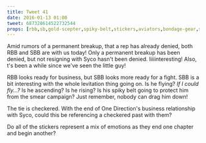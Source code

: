 ```yaml
---
title: Tweet 41
date: 2016-01-13 01:00
tweet: 687328614522732544
props: [rbb,sb,gold-scepter,spiky-belt,stickers,aviators,bondage-gear,studded-black-choker,checkered-tie,harley-jacket, freddie-mustache, black-teddie-mercury-hat, heeled-black-boots,salon-chair,levitation]
---
```

Amid rumors of a permanent breakup, that a rep has already denied, both RBB and SBB are with us today! Only a permanent breakup has been denied, but not resigning with Syco hasn't been denied. Iiiiinteresting! Also, t's been a while since we've seen the little guy!

RBB looks ready for business, but SBB looks more ready for a fight. SBB is a bit interesting with the whole levitation thing going on. Is he flying? *If I could fly...?* Is he ascending? Is he rising? Is his spiky belt going to protect him from the smear campaign? Just remember, nobody can drag him down!

The tie is checkered. With the end of One Direction's business relationship with Syco, could this be referencing a checkered past with them?

Do all of the stickers represent a mix of emotions as they end one chapter and begin another?

